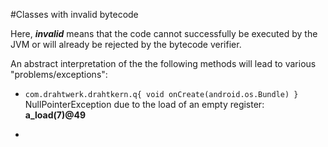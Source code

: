 #Classes with invalid bytecode 

Here, ___invalid___ means that the code cannot successfully be executed by the JVM or will already be rejected by the bytecode verifier.

An abstract interpretation of the the following methods will lead to various "problems/exceptions":
 
 - `com.drahtwerk.drahtkern.q{ void onCreate(android.os.Bundle) }`  
 NullPointerException due to the load of an empty register: __a_load(7)@49__
 
 - 
